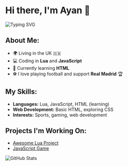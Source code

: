 # Hi there, I'm Ayan 👋

![Typing SVG](https://readme-typing-svg.demolab.com?font=Fira+Code&size=22&pause=1000&color=F70000&width=435&lines=I+code+in+Lua+and+JavaScript;Learning+HTML;+Living+in+the+UK;Building+cool+projects!)

## About Me:

- 🌍 Living in the UK 🇬🇧
- 💻 Coding in **Lua** and **JavaScript**
- 🚀 Currently learning **HTML**
- ⚽ I love playing football and support **Real Madrid** 🏆

## My Skills:

- **Languages:** Lua, JavaScript, HTML (learning)
- **Web Development:** Basic HTML, exploring CSS
- **Interests:** Sports, gaming, web development

## Projects I'm Working On:

- [Awesome Lua Project](https://linktoyourproject.com)
- [JavaScript Game](https://linktoanotherproject.com)

![GitHub Stats](https://github-readme-stats.vercel.app/api?username=your-username&show_icons=true&theme=radical)
